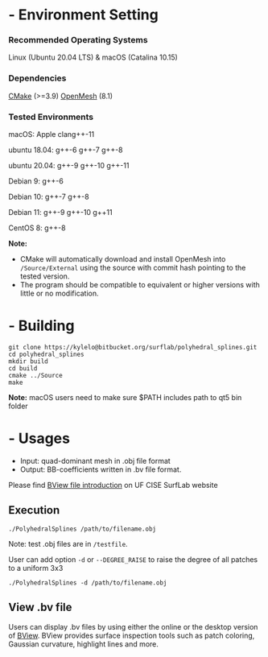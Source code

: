 # - Environment Setting

### Recommended Operating Systems
Linux (Ubuntu 20.04 LTS) & macOS (Catalina 10.15)

### Dependencies

[CMake](https://cmake.org/) (>=3.9)
[OpenMesh](<https://www.openmesh.org/>) (8.1)

### Tested Environments
macOS: Apple clang++-11

ubuntu 18.04: g++-6 g++-7 g++-8

ubuntu 20.04: g++-9 g++-10 g++-11

Debian 9: g++-6

Debian 10: g++-7 g++-8

Debian 11: g++-9 g++-10 g++11

CentOS 8: g++-8

**Note:**

* CMake will automatically download and install OpenMesh into `/Source/External` using the source with commit hash pointing to the tested version.
* The program should be compatible to equivalent or higher versions with little or no modification.


# - Building #

```shell
git clone https://kylelo@bitbucket.org/surflab/polyhedral_splines.git
cd polyhedral_splines
mkdir build
cd build
cmake ../Source
make
```

**Note:** macOS users need to make sure $PATH includes path to qt5 bin folder

# - Usages #
* Input:  quad-dominant mesh in .obj file format
* Output: BB-coefficients written in .bv file format.


Please find [BView file introduction](https://www.cise.ufl.edu/research/SurfLab/bview/#file-format) on UF CISE SurfLab website

## Execution

```shell
./PolyhedralSplines /path/to/filename.obj
```
Note: test .obj files are in `/testfile`.

User can add option `-d` or `--DEGREE_RAISE` to raise the degree of all patches to a uniform 3x3
```shell
./PolyhedralSplines -d /path/to/filename.obj
```

## View .bv file
Users can display .bv files by using either the online or the desktop version of [BView](https://www.cise.ufl.edu/research/SurfLab/bview/).
BView provides surface inspection tools such as patch coloring, Gaussian curvature, highlight lines and more.
